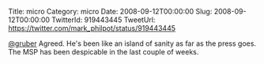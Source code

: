 Title: micro
Category: micro
Date: 2008-09-12T00:00:00
Slug: 2008-09-12T00:00:00
TwitterId: 919443445
TweetUrl: https://twitter.com/mark_philpot/status/919443445

[@gruber](https://twitter.com/gruber) Agreed.  He's been like an island of sanity as far as the press goes.  The MSP has been despicable in the last couple of weeks.